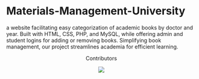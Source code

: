 # Materials-Management-University
a website facilitating easy categorization of academic books by doctor and year. Built with HTML, CSS, PHP, and MySQL, while offering admin and student logins for adding or removing books. Simplifying book management, our project streamlines academia for efficient learning.





<center>
    <p>Contributors</p>
<a href="https://github.com/AhmedMohamedAbdelaty/Materials-Management-University/graphs/contributors">
  <img src="https://contrib.rocks/image?repo=AhmedMohamedAbdelaty/Materials-Management-University" />
</a>
</center>
